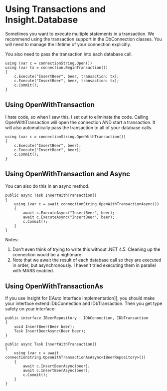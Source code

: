 # Using Transactions and Insight.Database #

Sometimes you want to execute multiple statements in a transaction. We recommend using the transaction support in the DbConnection classes. You will need to manage the lifetime of your connection explicitly.

You also need to pass the transaction into each database call.

	using (var c = connectionString.Open())
	using (var tx = connection.BeginTransaction())
	{
		c.Execute("InsertBeer", beer, transaction: tx);
		c.Execute("InsertBeer", beer, transaction: tx);
		c.Commit();
	}

## Using OpenWithTransaction ##

I hate code, so when I saw this, I set out to eliminate the code. Calling OpenWithTransaction will open the connection AND start a transaction. It will also automatically pass the transaction to all of your database calls.

	using (var c = connectionString.OpenWithTransaction())
	{
		c.Execute("InsertBeer", beer);
		c.Execute("InsertBeer", beer);
		c.Commit();
	}

## Using OpenWithTransaction and Async ##

You can also do this in an async method.

	public async Task InsertWithTransaction()
	{
		using (var c = await connectionString.OpenWithTransactionAsync())
		{
			await c.ExecuteAsync("InsertBeer", beer);
			await c.ExecuteAsync("InsertBeer", beer);
			c.Commit();
		}
	}

Notes: 

1. Don't even think of trying to write this without .NET 4.5. Cleaning up the connection would be a nightmare.
2. Note that we await the result of each database call so they are executed in order, but asynchronously. I haven't tried executing them in parallel with MARS enabled.

## Using OpenWithTransactionAs ##

If you use Insight for [[Auto Interface Implementation]], you should make your interface extend IDbConnection and IDbTransaction. Then you get type safety on your interface:

	public interface IBeerRepository : IDbConnection, IDbTransaction
	{
		void InsertBeer(Beer beer);
		Task InsertBeerAsync(Beer beer);
	}

	public async Task InsertWithTransaction()
	{
		using (var c = await connectionString.OpenWithTransactionAsAsync<IBeerRepository>())
		{
			await c.InsertBeerAsync(beer);
			await c.InsertBeerAsync(beer);
			c.Commit();
		}
	}

